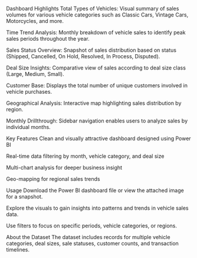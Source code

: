 Dashboard Highlights
Total Types of Vehicles: Visual summary of sales volumes for various vehicle categories such as Classic Cars, Vintage Cars, Motorcycles, and more.

Time Trend Analysis: Monthly breakdown of vehicle sales to identify peak sales periods throughout the year.

Sales Status Overview: Snapshot of sales distribution based on status (Shipped, Cancelled, On Hold, Resolved, In Process, Disputed).

Deal Size Insights: Comparative view of sales according to deal size class (Large, Medium, Small).

Customer Base: Displays the total number of unique customers involved in vehicle purchases.

Geographical Analysis: Interactive map highlighting sales distribution by region.

Monthly Drillthrough: Sidebar navigation enables users to analyze sales by individual months.

Key Features
Clean and visually attractive dashboard designed using Power BI

Real-time data filtering by month, vehicle category, and deal size

Multi-chart analysis for deeper business insight

Geo-mapping for regional sales trends

Usage
Download the Power BI dashboard file or view the attached image for a snapshot.

Explore the visuals to gain insights into patterns and trends in vehicle sales data.

Use filters to focus on specific periods, vehicle categories, or regions.

About the Dataset
The dataset includes records for multiple vehicle categories, deal sizes, sale statuses, customer counts, and transaction timelines.

